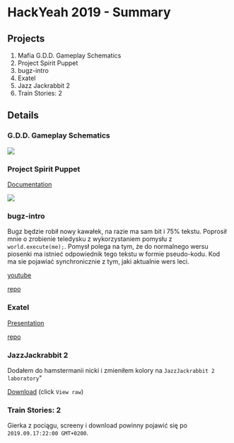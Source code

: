 # HackYeah 2019 - Summary

## Projects
1. Mafia G.D.D. Gameplay Schematics
2. Project Spirit Puppet
3. bugz-intro
4. Exatel
5. Jazz Jackrabbit 2
6. Train Stories: 2


## Details

### G.D.D. Gameplay Schematics
![](https://bitbucket.org/Alkapivo/hamstermanianode/raw/700e014bee499ea466494453051b607e764bf67b/hackyeahsummary/gdd_gameplay_schematics_mafia.png)

### Project Spirit Puppet

[Documentation](https://bitbucket.org/Alkapivo/hamstermanianode/src/e0021e74c5f5d389a47ad27fcfcb0cab00e38fe5/release/documentation-project_spirit_puppet.md?at=hackYeah%2Fmeat)

![](https://bitbucket.org/Alkapivo/hamstermanianode/raw/1fe84ff3c134dee78b388bb02eeb0299c583976b/hackyeahsummary/storyboard_01.png)

### bugz-intro

Bugz będzie robił nowy kawałek, na razie ma sam bit i 75% tekstu. Poprosił mnie o zrobienie teledysku z wykorzystaniem pomysłu z `world.execute(me);`. Pomysł polega na tym, że do normalnego wersu piosenki ma istnieć odpowiednik tego tekstu w formie pseudo-kodu. Kod ma sie pojawiać synchronicznie z tym, jaki aktualnie wers leci.

[youtube](https://www.youtube.com/watch?v=E2KVyQhDNgU)

[repo](https://bitbucket.org/Alkapivo/bugz-intro/src)

### Exatel

[Presentation](https://bitbucket.org/Alkapivo/hamstermanianode/src/master/hackyeahsummary/exatel.md)

[repo](https://github.com/EasyL0ver/Exatel)

### JazzJackrabbit 2

Dodałem do hamstermanii nicki i zmieniłem kolory na `JazzJackrabbit 2 laboratory`"

[Download](https://bitbucket.org/Alkapivo/hamstermanianode/src/master/release/)
(click `View raw`)

### Train Stories: 2

Gierka z pociągu, screeny i download powinny pojawić się po `2019.09.17:22:00 GMT+0200`.